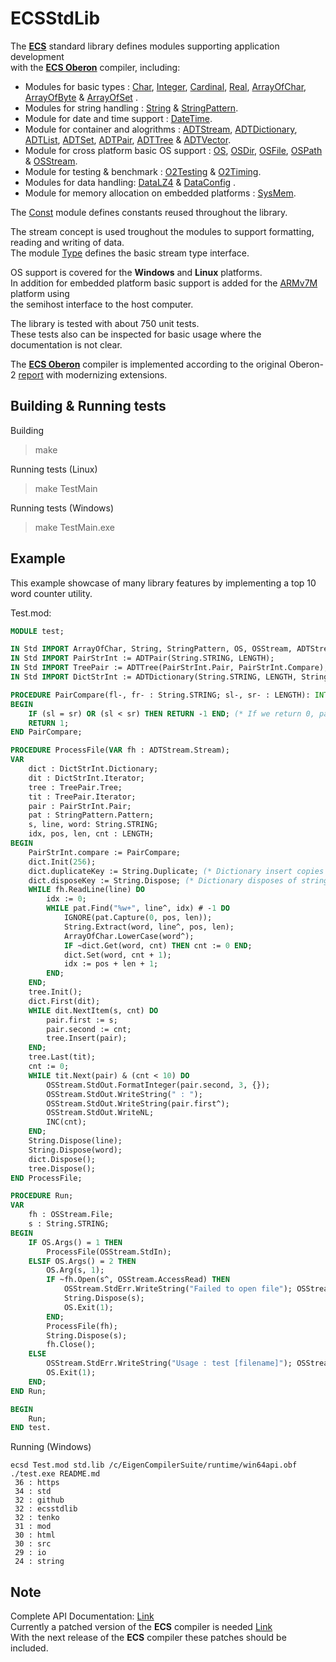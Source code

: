 # ECSStdLib

The **[ECS](https://ecs.openbrace.org/)** standard library defines modules supporting application development  
with the **[ECS Oberon](https://ecs.openbrace.org/manual/manualch7.html)** compiler, including:

 * Modules for basic types : [Char](https://tenko.github.io/ECSStdLib/src/Std.Char.mod.html), [Integer](https://tenko.github.io/ECSStdLib/src/Std.Integer.mod.html), [Cardinal](https://tenko.github.io/ECSStdLib/src/Std.Cardinal.mod.html), [Real](https://tenko.github.io/ECSStdLib/src/Std.Real.mod.html), [ArrayOfChar](https://tenko.github.io/ECSStdLib/src/Std.ArrayOfChar.mod.html), [ArrayOfByte](https://tenko.github.io/ECSStdLib/src/Std.ArrayOfByte.mod.html) & [ArrayOfSet](https://tenko.github.io/ECSStdLib/src/Std.ArrayOfSet.mod.html) .
 * Modules for string handling : [String](https://tenko.github.io/ECSStdLib/src/Std.String.mod.html) & [StringPattern](https://tenko.github.io/ECSStdLib/src/Std.StringPattern.mod.html).
 * Module for date and time support : [DateTime](https://tenko.github.io/ECSStdLib/src/Std.DateTime.mod.html).
 * Module for container and alogrithms : [ADTStream](https://tenko.github.io/ECSStdLib/src/Std.ADTStream.mod.html), [ADTDictionary](https://tenko.github.io/ECSStdLib/src/Std.ADTDictionary.mod.html), [ADTList](https://tenko.github.io/ECSStdLib/src/Std.ADTList.mod.html), [ADTSet](https://tenko.github.io/ECSStdLib/src/Std.ADTSet.mod.html), [ADTPair](https://tenko.github.io/ECSStdLib/src/Std.ADTPair.mod.html), [ADTTree](https://tenko.github.io/ECSStdLib/src/Std.ADTTree.mod.html) & [ADTVector](https://tenko.github.io/ECSStdLib/src/Std.ADTVector.mod.html).
 * Module for cross platform basic OS support : [OS](https://tenko.github.io/ECSStdLib/src/Std.OS.mod.html), [OSDir](https://tenko.github.io/ECSStdLib/src/Std.OSDir.mod.html), [OSFile](https://tenko.github.io/ECSStdLib/src/Std.OSFile.mod.html), [OSPath](https://tenko.github.io/ECSStdLib/src/Std.OSPath.mod.html) & [OSStream](https://tenko.github.io/ECSStdLib/src/Std.OSStream.mod.html).
 * Module for testing & benchmark : [O2Testing](https://tenko.github.io/ECSStdLib/src/Std.O2Testing.mod.html) & [O2Timing](https://tenko.github.io/ECSStdLib/src/Std.O2Timing.mod.html).
 * Modules for data handling: [DataLZ4](https://tenko.github.io/ECSStdLib/src/Std.DataLZ4.mod.html) & [DataConfig](https://tenko.github.io/ECSStdLib/src/Std.DataConfig.mod.html) .
 * Module for memory allocation on embedded platforms : [SysMem](https://github.com/tenko/ECSStdLib/blob/main/src/Std.SysMem.mod).

The [Const](https://tenko.github.io/ECSStdLib/src/Std.Const.mod.html) module defines constants reused throughout the library.

The stream concept is used troughout the modules to support formatting, reading and writing of data.  
The module [Type](https://tenko.github.io/ECSStdLib/src/Std.Type.mod.html) defines the basic stream type interface. 

OS support is covered for the **Windows** and **Linux** platforms.  
In addition for embedded platform basic support is added for the [ARMv7M](https://github.com/tenko/ECSStdLib/blob/main/src/armv7mrun.asm) platform using  
the semihost interface to the host computer.

The library is tested with about 750 unit tests.  
These tests also can be inspected for basic usage where the documentation is not clear.  

The **[ECS Oberon](https://ecs.openbrace.org/manual/manualch7.html)** compiler is implemented according to the original
Oberon-2 [report](https://www.ssw.uni-linz.ac.at/Research/Papers/Oberon2.pdf) with modernizing extensions.

## Building & Running tests

Building

> make

Running tests (Linux)

> make TestMain

Running tests (Windows)

> make TestMain.exe

## Example

This example showcase of many library features by implementing
a top 10 word counter utility.

Test.mod:

```modula-2
MODULE test;

IN Std IMPORT ArrayOfChar, String, StringPattern, OS, OSStream, ADTStream;
IN Std IMPORT PairStrInt := ADTPair(String.STRING, LENGTH);
IN Std IMPORT TreePair := ADTTree(PairStrInt.Pair, PairStrInt.Compare);
IN Std IMPORT DictStrInt := ADTDictionary(String.STRING, LENGTH, String.Hash, String.Equal);

PROCEDURE PairCompare(fl-, fr- : String.STRING; sl-, sr- : LENGTH): INTEGER;
BEGIN
    IF (sl = sr) OR (sl < sr) THEN RETURN -1 END; (* If we return 0, pairs would be overwritten *)
    RETURN 1;
END PairCompare;

PROCEDURE ProcessFile(VAR fh : ADTStream.Stream);
VAR
    dict : DictStrInt.Dictionary;
    dit : DictStrInt.Iterator;
    tree : TreePair.Tree;
    tit : TreePair.Iterator;
    pair : PairStrInt.Pair;
    pat : StringPattern.Pattern;
    s, line, word: String.STRING;
    idx, pos, len, cnt : LENGTH;
BEGIN
    PairStrInt.compare := PairCompare;
    dict.Init(256);
    dict.duplicateKey := String.Duplicate; (* Dictionary insert copies of strings *)
    dict.disposeKey := String.Dispose; (* Dictionary disposes of strings *)
    WHILE fh.ReadLine(line) DO
        idx := 0;
        WHILE pat.Find("%w+", line^, idx) # -1 DO
            IGNORE(pat.Capture(0, pos, len));
            String.Extract(word, line^, pos, len);
            ArrayOfChar.LowerCase(word^);
            IF ~dict.Get(word, cnt) THEN cnt := 0 END;
            dict.Set(word, cnt + 1);
            idx := pos + len + 1;
        END;
    END;
    tree.Init();
    dict.First(dit);
    WHILE dit.NextItem(s, cnt) DO
        pair.first := s;
        pair.second := cnt;
        tree.Insert(pair);
    END;
    tree.Last(tit);
    cnt := 0;
    WHILE tit.Next(pair) & (cnt < 10) DO
        OSStream.StdOut.FormatInteger(pair.second, 3, {});
        OSStream.StdOut.WriteString(" : ");
        OSStream.StdOut.WriteString(pair.first^);
        OSStream.StdOut.WriteNL;
        INC(cnt);
    END;
    String.Dispose(line);
    String.Dispose(word);
    dict.Dispose();
    tree.Dispose();
END ProcessFile;

PROCEDURE Run;
VAR
    fh : OSStream.File;
    s : String.STRING;
BEGIN
    IF OS.Args() = 1 THEN
        ProcessFile(OSStream.StdIn);
    ELSIF OS.Args() = 2 THEN
        OS.Arg(s, 1);
        IF ~fh.Open(s^, OSStream.AccessRead) THEN
            OSStream.StdErr.WriteString("Failed to open file"); OSStream.StdErr.WriteNL;
            String.Dispose(s);
            OS.Exit(1);
        END;
        ProcessFile(fh);
        String.Dispose(s);
        fh.Close();
    ELSE
        OSStream.StdErr.WriteString("Usage : test [filename]"); OSStream.StdErr.WriteNL;
        OS.Exit(1);
    END;
END Run;

BEGIN
    Run;
END test.
```

Running (Windows)

```
ecsd Test.mod std.lib /c/EigenCompilerSuite/runtime/win64api.obf
./test.exe README.md
 36 : https
 34 : std
 32 : github
 32 : ecsstdlib
 32 : tenko
 31 : mod
 30 : html
 30 : src
 29 : io
 24 : string
```

## Note

Complete API Documentation: [Link](https://tenko.github.io/ECSStdLib/)  
Currently a patched version of the **ECS** compiler is needed [Link](https://github.com/tenko/ECS)  
With the next release of the **ECS** compiler these patches should be included. 
